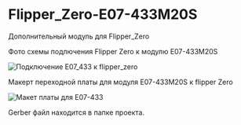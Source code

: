 # Flipper_Zero-E07-433M20S
Дополнительный модуль для Flipper_Zero

Фото схемы подлючения Flipper Zero к модулю E07-433M20S

![Подключение E07_433 к flipper_zero](https://github.com/user-attachments/assets/c0f3217e-77fa-4022-864a-339ae40989cd)

Макерт переходной платы для модуля E07-433M20S к flipper Zero

![Макет платы для E07-433](https://github.com/user-attachments/assets/c8ff7283-364f-4f41-970c-4284ee9469c4)

Gerber файл находится в папке проекта.
